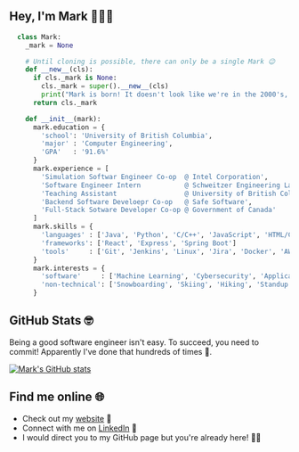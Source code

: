 ## Hey, I'm Mark 👋👨‍💻

```python
  class Mark:
    _mark = None

    # Until cloning is possible, there can only be a single Mark 😉
    def __new__(cls):
      if cls._mark is None:
        cls._mark = super().__new__(cls)
        print("Mark is born! It doesn't look like we're in the 2000's, though 🤔")
      return cls._mark

    def __init__(mark):
      mark.education = {
        'school': 'University of British Columbia',
        'major' : 'Computer Engineering',
        'GPA'   : '91.6%'
      }
      mark.experience = [
        'Simulation Softwar Engineer Co-op  @ Intel Corporation',
        'Software Engineer Intern           @ Schweitzer Engineering Laboratories (SEL)',
        'Teaching Assistant                 @ University of British Columbia',
        'Backend Software Develoepr Co-op   @ Safe Software',
        'Full-Stack Sotware Developer Co-op @ Government of Canada'
      ]
      mark.skills = {
        'languages' : ['Java', 'Python', 'C/C++', 'JavaScript', 'HTML/CSS', 'SQL', 'SystemVerilog'],
        'frameworks': ['React', 'Express', 'Spring Boot']
        'tools'     : ['Git', 'Jenkins', 'Linux', 'Jira', 'Docker', 'AWS']
      }
      mark.interests = {
        'software'     : ['Machine Learning', 'Cybersecurity', 'Application Development', 'Automation'],
        'non-technical': ['Snowboarding', 'Skiing', 'Hiking', 'Standup Comedy', 'Skin Care', 'Arabic']
      }
```

## GitHub Stats 🤓
Being a good software engineer isn't easy. To succeed, you need to commit! Apparently I've done that hundreds of times 🚀.

[![Mark's GitHub stats](https://github-readme-stats.vercel.app/api?username=Mark-Mekhail&hide=contribs,stars&show_icons=true&hide_rank=true&include_all_commits=true)](https://github.com/anuraghazra/github-readme-stats)

## Find me online 🌐
- Check out my [website](https://mark-mekhail.github.io/About/) 🔗
- Connect with me on [LinkedIn](https://www.linkedin.com/in/markmekhail/) 🤝
- I would direct you to my GitHub page but you're already here! 🤷‍♂️
